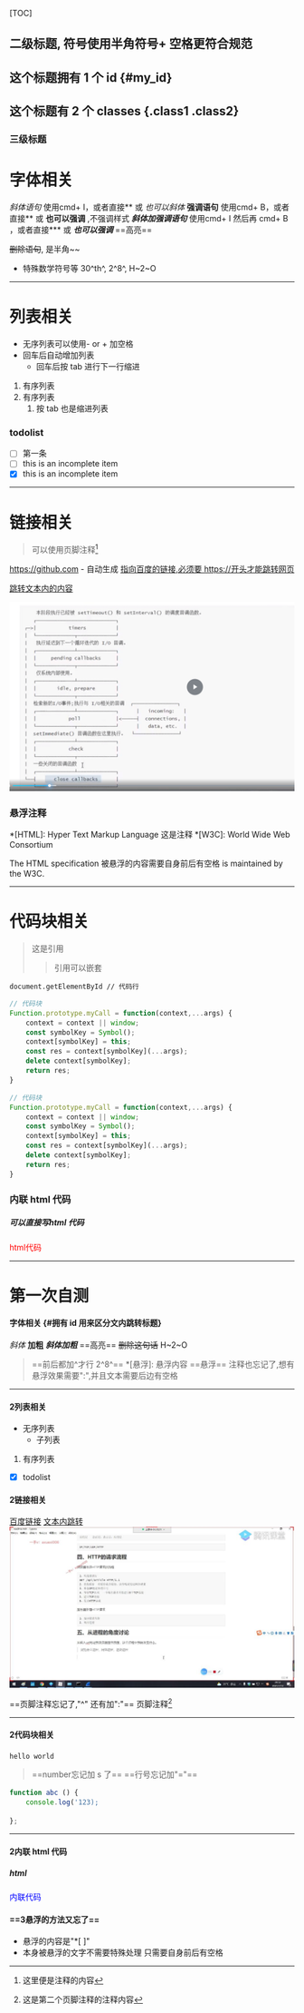 [TOC]

## 二级标题, 符号使用半角符号+ 空格更符合规范
## 这个标题拥有 1 个 id {#my_id}
## 这个标题有 2 个 classes {.class1 .class2}
### 三级标题

# 字体相关
*斜体语句* 使用cmd+ I，或者直接** 或 _也可以斜体_ 
**强调语句** 使用cmd+ B，或者直接** 或 __也可以强调__ ,不强调样式
***斜体加强调语句*** 使用cmd+ I 然后再 cmd+ B ，或者直接*** 或 ___也可以强调___
==高亮==

~~删除语句~~, 是半角~~

- 特殊数学符号等 30^th^, 2^8^, H~2~O



---

# 列表相关

- 无序列表可以使用- or + 加空格
- 回车后自动增加列表
  - 回车后按 tab 进行下一行缩进


1. 有序列表
2. 有序列表
   1. 按 tab 也是缩进列表

### todolist
- [ ] 第一条
- [ ] this is an incomplete item
- [x] this is an incomplete item
   
---

# 链接相关

> 可以使用页脚注释[^1]

[^1]: 这里便是注释的内容

https://github.com - 自动生成
[指向百度的链接,必须要 https://开头才能跳转网页](https://www.baidu.com)

[跳转文本内的内容](#二级标题-符号使用半角符号-空格更符合规范)

![event loop](/old/eventloop.png)

### 悬浮注释
*[HTML]: Hyper Text Markup Language 这是注释
*[W3C]: World Wide Web Consortium

The HTML specification 被悬浮的内容需要自身前后有空格
is maintained by the W3C.

---

# 代码块相关

> 这是引用
> > 引用可以嵌套

`document.getElementById // 代码行`

```javascript {.line-numbers highlight=1-4}
// 代码块
Function.prototype.myCall = function(context,...args) {
    context = context || window;
    const symbolKey = Symbol();
    context[symbolKey] = this;
    const res = context[symbolKey](...args);
    delete context[symbolKey];
    return res;
}
```

```javascript {.line-numbers highlight=[1-2 5-7]}
// 代码块
Function.prototype.myCall = function(context,...args) {
    context = context || window;
    const symbolKey = Symbol();
    context[symbolKey] = this;
    const res = context[symbolKey](...args);
    delete context[symbolKey];
    return res;
}
```



### 内联 html 代码

<h5>可以直接写html 代码</h5>
<div style="color: red">
    html代码
</div>

---

# 第一次自测
#### 字体相关 {#拥有 id 用来区分文内跳转标题}
*斜体*
**加粗**
***斜体加粗***
==高亮==
~~删除这句话~~
H~2~O
> ==前后都加^才行 2^8^==
> *[悬浮]: 悬浮内容 
> ==悬浮== 注释也忘记了,想有悬浮效果需要":",并且文本需要后边有空格 

---

#### 2列表相关

- 无序列表
  - 子列表
1. 有序列表

- [x] todolist


#### 2链接相关

[百度链接](https://baidu.com)
[文本内跳转](#字体相关-拥有-id-用来区分文内跳转标题)
![图片](old/下载.png)

==页脚注释忘记了,"^" 还有加":"==
页脚注释[^2]
[^2]: 这是第二个页脚注释的注释内容

---

#### 2代码块相关

`hello world`

> ==number忘记加 s 了== ==行号忘记加"="==
```javascript {.line-numbers highlight=[1-1 4-4]}
function abc () {
    console.log('123);

};
```

---

#### 2内联 html 代码
<h5>html</h5>
<div style="color: blue">内联代码</div>





#### ==3悬浮的方法又忘了==
- 悬浮的内容是"*[ ]"
- 本身被悬浮的文字不需要特殊处理 只需要自身前后有空格

